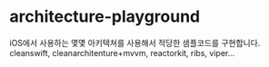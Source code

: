 # architecture-playground

iOS에서 사용하는 몇몇 아키텍쳐를 사용해서 적당한 샘플코드를 구현합니다. 
cleanswift, cleanarchitenture+mvvm, reactorkit, ribs, viper... 
